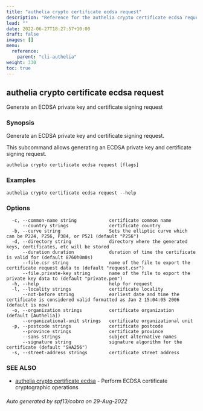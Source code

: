 ```yaml
---
title: "authelia crypto certificate ecdsa request"
description: "Reference for the authelia crypto certificate ecdsa request command."
lead: ""
date: 2022-06-27T18:27:57+10:00
draft: false
images: []
menu:
  reference:
    parent: "cli-authelia"
weight: 330
toc: true
---
```


## authelia crypto certificate ecdsa request

Generate an ECDSA private key and certificate signing request

### Synopsis

Generate an ECDSA private key and certificate signing request.

This subcommand allows generating an ECDSA private key and certificate signing request.

```
authelia crypto certificate ecdsa request [flags]
```

### Examples

```
authelia crypto certificate ecdsa request --help
```

### Options

```
  -c, --common-name string            certificate common name
      --country strings               certificate country
  -b, --curve string                  Sets the elliptic curve which can be P224, P256, P384, or P521 (default "P256")
  -d, --directory string              directory where the generated keys, certificates, etc will be stored
      --duration duration             duration of time the certificate is valid for (default 8760h0m0s)
      --file.csr string               name of the file to export the certificate request data to (default "request.csr")
      --file.private-key string       name of the file to export the private key data to (default "private.pem")
  -h, --help                          help for request
  -l, --locality strings              certificate locality
      --not-before string             earliest date and time the certificate is considered valid formatted as Jan 2 15:04:05 2006 (default is now)
  -o, --organization strings          certificate organization (default [Authelia])
      --organizational-unit strings   certificate organizational unit
  -p, --postcode strings              certificate postcode
      --province strings              certificate province
      --sans strings                  subject alternative names
      --signature string              signature algorithm for the certificate (default "SHA256")
  -s, --street-address strings        certificate street address
```

### SEE ALSO

* [authelia crypto certificate ecdsa](authelia_crypto_certificate_ecdsa.md)	 - Perform ECDSA certificate cryptographic operations

###### Auto generated by spf13/cobra on 29-Aug-2022
